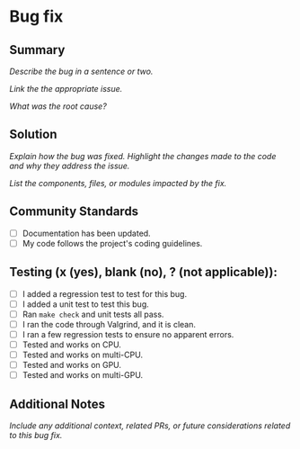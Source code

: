 # Bug fix

## Summary

_Describe the bug in a sentence or two._

_Link the the appropriate issue._

_What was the root cause?_

## Solution

_Explain how the bug was fixed. Highlight the changes made to the code and why they address the issue._

_List the components, files, or modules impacted by the fix._

## Community Standards

- [ ] Documentation has been updated.
- [ ] My code follows the project's coding guidelines.

## Testing (x (yes), blank (no), ? (not applicable)):

- [ ] I added a regression test to test for this bug.
- [ ] I added a unit test to test this bug.
- [ ] Ran `make check` and unit tests all pass.
- [ ] I ran the code through Valgrind, and it is clean.
- [ ] I ran a few regression tests to ensure no apparent errors.
- [ ] Tested and works on CPU.
- [ ] Tested and works on multi-CPU.
- [ ] Tested and works on GPU.
- [ ] Tested and works on multi-GPU.

## Additional Notes

_Include any additional context, related PRs, or future considerations related to this bug fix._
